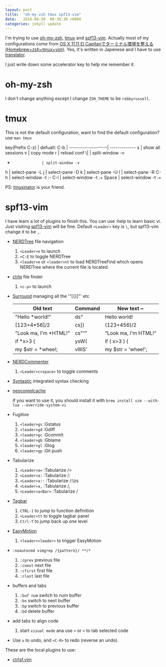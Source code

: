 ```yaml
---
layout: post
title:  "oh-my-zsh tmux spf13-vim"
date:   2016-08-30  00:30:30 +0800
categories: jekyll update
---
```


I'm trying to use [oh-my-zsh](https://github.com/robbyrussell/oh-my-zsh/), [tmux](https://github.com/tmux/tmux) and [spf13-vim](http://vim.spf13.com/). Actually most of my configurations come from [OS X 11.11 El Capitanでターミナル環境を整える (Homebrew+zsh+tmux+vim)](http://qiita.com/ysaotome/items/5bdd0de6bd339392c78f). Yes, it's written in Japenese and I have to use [translator](translate.google.cn).

I just write down some accelerator key to help me remember it.

# oh-my-zsh

I don't change anything except I change `ZSH_THEME` to be `robbyrussell`.

# tmux

This is not the default configuration, want to find the default configuration? use `man tmux`

key(Prefix C-z) |
defualt: C-b    |
-------------------| -------------
s                  | show all sessions
v                  | copy mode
r                  | reload conf
\\|                | split-window -v
-                  | split-window -v
h                  | select-pane -L
j                  | select-pane -D
k                  | select-pane -U
l                  | select-pane -R
C-h                | select-window -t :-
C-l                | select-window -t :+
Space              | select-window -t :+

PS: [tmuxinator](https://github.com/tmuxinator/tmuxinator) is your friend.

# spf13-vim

I have learn a lot of plugins to finish this. You can use :help to learn basic vi. Just visiting [spf13-vim](http://vim.spf13.com/) will be fine. Default `<Leader>` key is `\`, but spf13-vim change it to be `,`.

* [NERDTree](http://github.com/scrooloose/nerdtree) file navigation

  1. `<Leader>e` to launch
  2. `<C-E` to toggle NERDTree
  3. `<leader>e` or `<leader>nt` to load NERDTreeFind which opens NERDTree where the current file is located.

* [ctrlp](http://kien.github.io/ctrlp.vim/) file finder

  1. `<c-p>` to launch

* [Surround](https://github.com/tpope/vim-surround) managing all the '"[{}]"' etc

  Old text                  | Command    | New text ~
  --------------------------|------------|--------------------------
  "Hello *world!"           | ds"        | Hello world!
  [123+4*56]/2              | cs])       | (123+456)/2
  "Look ma, I'm *HTML!"     | cs"<q>     | <q>Look ma, I'm HTML!</q>
  if *x>3 {                 | ysW(       | if ( x>3 ) {
  my $str = *whee!;         | vllllS'    | my $str = 'whee!';

* [NERDCommenter](http://github.com/scrooloose/nerdcommenter)

  1. `<Leader>c<space>` to toggle comments

* [Syntastic](http://github.com/scrooloose/syntastic) integrated syntax checking

* [neocomplcache](http://github.com/shougo/neocomplcache)

  if you want to use it, you should install it with `brew install vim --with-lua --override-system-vi`

* Fugitive

  1. `<leader>gs` :Gstatus
  2. `<leader>gd` :Gdiff
  3. `<leader>gc` :Gcommit
  4. `<leader>gb` :Gblame
  5. `<leader>gl` :Glog
  6. `<leader>gp` :Git push

* Tabularize

  1. `<Leader>a=` :Tabularize /=
  2. `<Leader>a:` :Tabularize /:
  3. `<Leader>a::` :Tabularize /:\zs
  4. `<Leader>a,` :Tabularize /,
  5. `<Leader>a<Bar>` :Tabularize /

* [Tagbar](http://github.com/godlygeek/tagbar)

  1. `CTRL-]` to jump to function definition
  2. `<Leader>tt` to toggle tagbar panel
  3. `Ctrl-T` to jump back up one level

* [EasyMotion](https://github.com/Lokaltog/vim-easymotion)

  1. `<leader><leader>` to trigger EasyMotion

* `:noautocmd vimgrep /{pattern}/ **/*`

  1. `:cprev` previous file
  2. `:cnext` next file
  3. `:cfirst` first file
  4. `:clast` last file

* buffers and tabs

  1. `:buf num` switch to num buffer
  2. `:bn` switch to next buffer
  3. `:bp` switch to previous buffer
  4. `:bd` delete buffer

* add tabs to align code

  1. start `visual mode` ana use `>` or `<` to tab selected code

* Use `u` to undo, and `<C-R>` to redo (reverse an undo).

These are the local plugins to use:

* [ctrlsf.vim](https://github.com/dyng/ctrlsf.vim)

